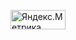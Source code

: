 
<!-- Yandex.Metrika informer -->
<a href="https://metrika.yandex.ru/stat/?id=25366937&amp;from=informer"
target="_blank" rel="nofollow"><img src="//bs.yandex.ru/informer/25366937/3_1_FFFFFFFF_EFEFEFFF_0_pageviews"
style="width:88px; height:31px; border:0;" alt="Яндекс.Метрика" title="Яндекс.Метрика: данные за сегодня (просмотры, визиты и уникальные посетители)" onclick="try{Ya.Metrika.informer({i:this,id:25366937,lang:'ru'});return false}catch(e){}"/></a>
<!-- /Yandex.Metrika informer -->

<!-- Yandex.Metrika counter -->
<script type="text/javascript">
(function (d, w, c) {
    (w[c] = w[c] || []).push(function() {
        try {
            w.yaCounter25366937 = new Ya.Metrika({id:25366937,
                    webvisor:true,
                    clickmap:true,
                    trackLinks:true,
                    accurateTrackBounce:true});
        } catch(e) { }
    });

    var n = d.getElementsByTagName("script")[0],
        s = d.createElement("script"),
        f = function () { n.parentNode.insertBefore(s, n); };
    s.type = "text/javascript";
    s.async = true;
    s.src = (d.location.protocol == "https:" ? "https:" : "http:") + "//mc.yandex.ru/metrika/watch.js";

    if (w.opera == "[object Opera]") {
        d.addEventListener("DOMContentLoaded", f, false);
    } else { f(); }
})(document, window, "yandex_metrika_callbacks");
</script>
<noscript><div><img src="//mc.yandex.ru/watch/25366937" style="position:absolute; left:-9999px;" alt="" /></div></noscript>
<!-- /Yandex.Metrika counter -->
